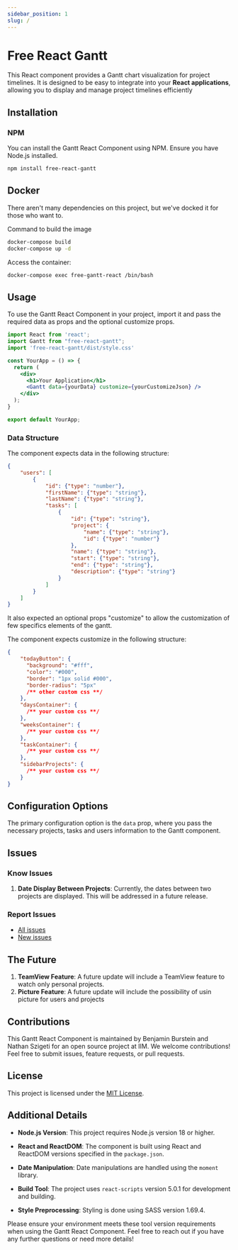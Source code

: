 ```yaml
---
sidebar_position: 1
slug: /
---
```


# Free React Gantt

This React component provides a Gantt chart visualization for project timelines.
It is designed to be easy to integrate into your **React applications**,
allowing you to display and manage project timelines efficiently

## Installation

### NPM

You can install the Gantt React Component using NPM.
Ensure you have Node.js installed.

```bash
npm install free-react-gantt
```

## Docker

There aren't many dependencies on this project, but we've docked it for those who want to.

Command to build the image
```bash
docker-compose build
docker-compose up -d
```

Access the container:
```bash
docker-compose exec free-gantt-react /bin/bash
```

## Usage
To use the Gantt React Component in your project,
import it and pass the required data as props and the optional customize props.

```jsx
import React from 'react';
import Gantt from "free-react-gantt";
import 'free-react-gantt/dist/style.css'

const YourApp = () => {
  return (
    <div>
      <h1>Your Application</h1>
      <Gantt data={yourData} customize={yourCustomizeJson} />
    </div>
  );
}

export default YourApp;
```

### Data Structure

The component expects data in the following structure:

```json
{
    "users": [
        {
            "id": {"type": "number"},
            "firstName": {"type": "string"},
            "lastName": {"type": "string"},
            "tasks": [
                {
                    "id": {"type": "string"},
                    "project": {
                        "name": {"type": "string"},
                        "id": {"type": "number"}
                    },
                    "name": {"type": "string"},
                    "start": {"type": "string"},
                    "end": {"type": "string"},
                    "description": {"type": "string"}
                }
            ]
        }
    ]
}
```
It also expected an optional props "customize" to allow the customization of
few specifics elements of the gantt.

The component expects customize in the following structure:

```json
{
    "todayButton": {
      "background": "#fff",
      "color": "#000",
      "border": "1px solid #000",
      "border-radius": "5px"
      /** other custom css **/
    },
    "daysContainer": {
      /** your custom css **/
    },
    "weeksContainer": {
      /** your custom css **/
    },
    "taskContainer": {
      /** your custom css **/
    },
    "sidebarProjects": {
      /** your custom css **/
    }
}
```

## Configuration Options

The primary configuration option is the `data` prop,
where you pass the necessary projects, tasks and users information to the Gantt component.

## Issues
### Know Issues

1. **Date Display Between Projects**: Currently, the dates between two projects are displayed. This will be addressed in a future release.

### Report Issues

- [All issues](https://github.com/nathanszig/react-gantt/issues/)
- [New issues](https://github.com/nathanszig/react-gantt/issues/new)

## The Future

1. **TeamView Feature**: A future update will include a TeamView feature to watch only personal projects.
2. **Picture Feature**: A future update will include the possibility of usin picture for users and projects

## Contributions

This Gantt React Component is maintained by Benjamin Burstein and Nathan Szigeti
for an open source project at IIM.
We welcome contributions! Feel free to submit issues, feature requests, or pull requests.

## License

This project is licensed under the [MIT License](LICENSE).

## Additional Details

- **Node.js Version**: This project requires Node.js version 18 or higher.

- **React and ReactDOM**: The component is built using React and ReactDOM versions specified in the `package.json`.

- **Date Manipulation**: Date manipulations are handled using the `moment` library.

- **Build Tool**: The project uses `react-scripts` version 5.0.1 for development and building.

- **Style Preprocessing**: Styling is done using SASS version 1.69.4.

Please ensure your environment meets these tool version requirements when using the Gantt React Component.
Feel free to reach out if you have any further questions or need more details!
